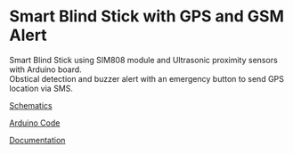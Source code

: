 # Smart Blind Stick with GPS and GSM Alert

Smart Blind Stick using SIM808 module and Ultrasonic proximity sensors with Arduino board.<br/>
Obstical detection and buzzer alert with an emergency button to send GPS location via SMS.<br/>


[Schematics](/doc/Smart-blind-stick-SIM808-diagram.jpg)

[Arduino Code ](/code/Smart_blind_stick_code.ino)

[Documentation](/doc/Smart-blind-stick.pdf)
